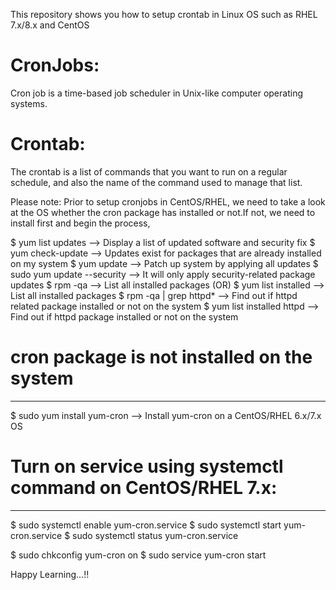 This repository shows you how to setup crontab in Linux OS such as RHEL 7.x/8.x and CentOS
# CronJobs:
Cron job is a time-based job scheduler in Unix-like computer operating systems.
# Crontab:
The crontab is a list of commands that you want to run on a regular schedule, and also the name of the command used to manage that list.

Please note:
Prior to setup cronjobs in CentOS/RHEL, we need to take a look at the OS whether the cron package has installed or not.If not, we need to install first and begin the process,

$ yum list updates        --> Display a list of updated software and security fix
$ yum check-update        --> Updates exist for packages that are already installed on my system
$ yum update              --> Patch up system by applying all updates
$ sudo yum update --security --> It will only apply security-related package updates
$ rpm -qa                 --> List all installed packages  (OR)
$ yum list installed      --> List all installed packages
$ rpm -qa | grep httpd*   --> Find out if httpd related package installed or not on the system
$ yum list installed httpd  --> Find out if httpd package installed or not on the system

# cron package is not installed on the system
***********************************************************************************************************************************************
$ sudo yum install yum-cron -->  Install yum-cron on a CentOS/RHEL 6.x/7.x OS

# Turn on service using systemctl command on CentOS/RHEL 7.x:
************************************************************************************************************************************************
$ sudo systemctl enable yum-cron.service
$ sudo systemctl start yum-cron.service
$ sudo systemctl status yum-cron.service

$ sudo chkconfig yum-cron on
$ sudo service yum-cron start

Happy Learning...!!

